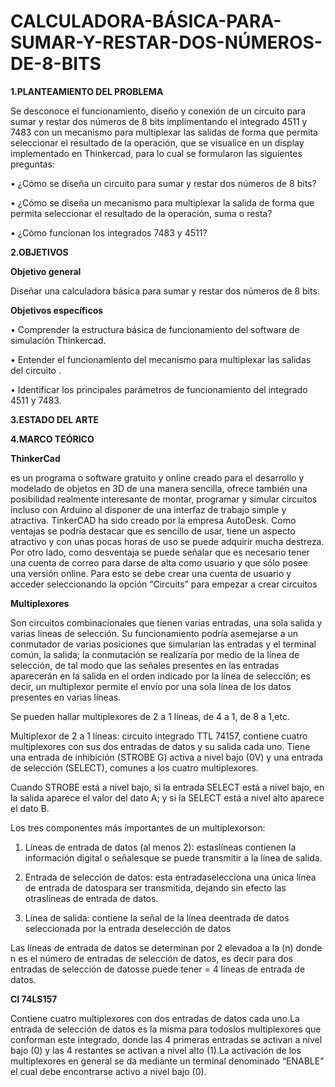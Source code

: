 # CALCULADORA-BÁSICA-PARA-SUMAR-Y-RESTAR-DOS-NÚMEROS-DE-8-BITS

**1.PLANTEAMIENTO DEL PROBLEMA**

Se desconoce el funcionamiento, diseño y conexión de un circuito para sumar y restar dos números de 8 bits implimentando el integrado 4511 y 7483 con un mecanismo para multiplexar las salidas de forma que permita seleccionar el resultado de la operación, que se visualice en un display implementado en Thinkercad, para lo cual se formularon las siguientes preguntas: 

•	¿Cómo se diseña un circuito para sumar y restar dos números de 8 bits?

•	¿Cómo se diseña un mecanismo para multiplexar la salida de forma que permita seleccionar el resultado de la operación, suma o resta?

•	¿Cómo funcionan los integrados 7483 y 4511?

**2.OBJETIVOS**

**Objetivo general**

Diseñar una calculadora básica para sumar y restar dos números de 8 bits.

**Objetivos específicos**

•	Comprender la estructura básica de funcionamiento del software de simulación Thinkercad.

•	Entender el funcionamiento del mecanismo para multiplexar las salidas del circuito .

•	Identificar los principales parámetros de funcionamiento del integrado 4511 y 7483. 


**3.ESTADO DEL ARTE**

**4.MARCO TEÓRICO**

**ThinkerCad** 

es un programa o software gratuito y online creado para el desarrollo y modelado de objetos en 3D de una manera sencilla, ofrece también una posibilidad realmente interesante de montar, programar y simular circuitos incluso con Arduino al disponer de una interfaz de trabajo simple y atractiva. TinkerCAD ha sido creado por la empresa AutoDesk. 
Como ventajas se podría destacar que es sencillo de usar, tiene un aspecto atractivo y con unas pocas horas de uso se puede adquirir mucha destreza. Por otro lado, como desventaja se puede señalar que es necesario tener una cuenta de correo para darse de alta como usuario y que sólo posee una versión online. 
Para esto se debe crear una cuenta de usuario y acceder seleccionando la opción “Circuits” para empezar a crear circuitos 

**Multiplexores**

Son circuitos combinacionales que tienen varias entradas, una sola salida y varias líneas de selección. Su funcionamiento podría asemejarse a un conmutador de varias posiciones que simularían las entradas y el terminal común, la salida; la conmutación se realizaría por medio de la línea de selección, de tal modo que las señales presentes en las entradas aparecerán en la salida en el orden indicado por la línea de selección; es decir, un multiplexor permite el envío por una sola línea de los datos presentes en varias líneas.

Se pueden hallar multiplexores de 2 a 1 líneas, de 4 a 1, de 8 a 1,etc.

Multiplexor de 2 a 1 líneas: circuito integrado TTL 74157, contiene cuatro multiplexores con sus dos entradas de datos y su salida cada uno. Tiene una entrada de inhibición (STROBE G) activa a nivel bajo (0V) y una entrada de selección (SELECT), comunes a los cuatro multiplexores.

Cuando STROBE está a nivel bajo, si la entrada SELECT está a nivel bajo, en la salida aparece el valor del dato A; y si la SELECT está a nivel alto aparece el dato B.

Los tres componentes más importantes de un multiplexorson:

1. Líneas de entrada de datos (al menos 2): estaslíneas contienen la información digital o señalesque se puede transmitir a la línea de salida.

2. Entrada de selección de datos: esta entradaselecciona una única línea de entrada de datospara ser transmitida, dejando sin efecto las otraslíneas de entrada de datos.

3. Línea de salida: contiene la señal de la línea deentrada de datos seleccionada por la entrada deselección de datos

Las líneas de entrada de datos se determinan por 2 elevadoa a la (n) donde n es el número de entradas de selección de datos, es decir para dos entradas de selección de datosse puede tener = 4 líneas de entrada de datos.

**CI 74LS157** 

Contiene cuatro multiplexores con dos entradas de datos cada uno.La entrada de selección de datos es la misma para todoslos multiplexores que conforman este integrado, donde las 4 primeras entradas se activan a nivel bajo (0) y las 4 restantes se activan a nivel alto (1).La activación de los multiplexores en general se da mediante un terminal denominado “ENABLE” el cual debe encontrarse activo a nivel bajo (0).

